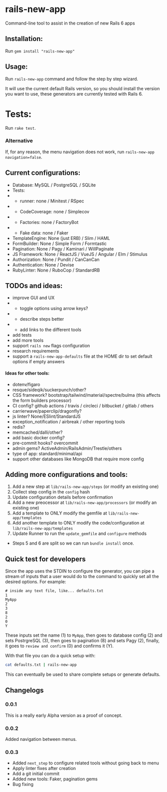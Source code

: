 # rails-new-app
Command-line tool to assist in the creation of new Rails 6 apps

## Installation:

Run `gem install "rails-new-app"`

## Usage:

Run `rails-new-app` command and follow the step by step wizard.

It will use the current default Rails version, so you should install the version you want to use, these generators are currently tested with Rails 6.

# Tests:

Run `rake test`.

### Alternative

If, for any reason, the menu navigation does not work, run `rails-new-app navigation=false`.

## Current configurations:
- Database: MySQL / PostgreSQL / SQLite
- Tests:
- - runner: none / Minitest / RSpec
- - CodeCoverage: none / Simplecov
- - Factories: none / FactoryBot
- - Fake data: none / Faker
- TemplateEngine: None (just ERB) / Slim / HAML
- FormBuilder: None / Simple Form / Formtastic
- Pagination: None / Pagy / Kaminari / WillPaginate
- JS Framework: None / ReactJS / VueJS / Angular / Elm / Stimulus
- Authorization: None / Pundit / CanCanCan
- Authentication: None / Devise
- RubyLinter: None / RuboCop / StandardRB

## TODOs and ideas:
- improve GUI and UX
- - toggle options using arrow keys?
- - describe steps better
- - add links to the different tools
- add tests
- add more tools
- support `rails new` flags configuration
- research requirements
- support a `rails-new-app-defaults` file at the HOME dir to set default options if empty answers

#### Ideas for other tools:
- dotenv/figaro
- resque/sideqik/suckerpunch/other?
- CSS framework? bootstrap/tailwind/material/spectre/bulma (this affects the form builders processor)
- CI config? github actions / travis / circleci / bitbucket / gitlab / others
- carrierwave/paperclip/dragonfly?
- js linter? None/ESlint/StandardJS
- exception_notification / airbreak / other reporting tools
- redis?
- memcached/dalli/other?
- add basic docker config?
- pre-commit hooks? overcommit
- admin gems? ActiveAdmin/RailsAdmin/Trestle/others
- type of app: standard/minimal/api
- support other databases like MongoDB that require more config

## Adding more configurations and tools:

1. Add a new step at `lib/rails-new-app/steps` (or modify an existing one)
2. Collect step config in the `config` hash
3. Update configuration details before confirmation
4. Add a new preocessor at `lib/rails-new-app/processors` (or modify an existing one)
5. Add a template to ONLY modify the gemfile at `lib/rails-new-app/templates`
6. Add another template to ONLY modify the code/configuration at `lib/rails-new-app/templates`
7. Update Runner to run the `update_gemfile` and `configure` methods

* Steps 5 and 6 are split so we can run `bundle install` once.

## Quick test for developers

Since the app uses the STDIN to configure the generator, you can pipe a stream of inputs that a user would do to the command to quickly set all the desired options. For example:

```
# inside any text file, like... defaults.txt
1
MyApp
2
3
8
2
0
Y
```

These inputs set the name (1) to `MyApp`, then goes to database config (2) and sets PostrgreSQL (3), then goes to pagination (8) and sets Pagy (2), finally, it goes to `review and confirm` (0) and confirms it (Y).

With that file you can do a quick setup with:

```sh
cat defaults.txt | rails-new-app
```

This can eventually be used to share complete setups or generate defaults.

## Changelogs

### 0.0.1
This is a really early Alpha version as a proof of concept.

### 0.0.2
Added navigation between menus.

### 0.0.3
- Added `next_step` to configure related tools without going back to menu
- Apply linter fixes after creation
- Add a git initial commit
- Added new tools: Faker, pagination gems
- Bug fixing
